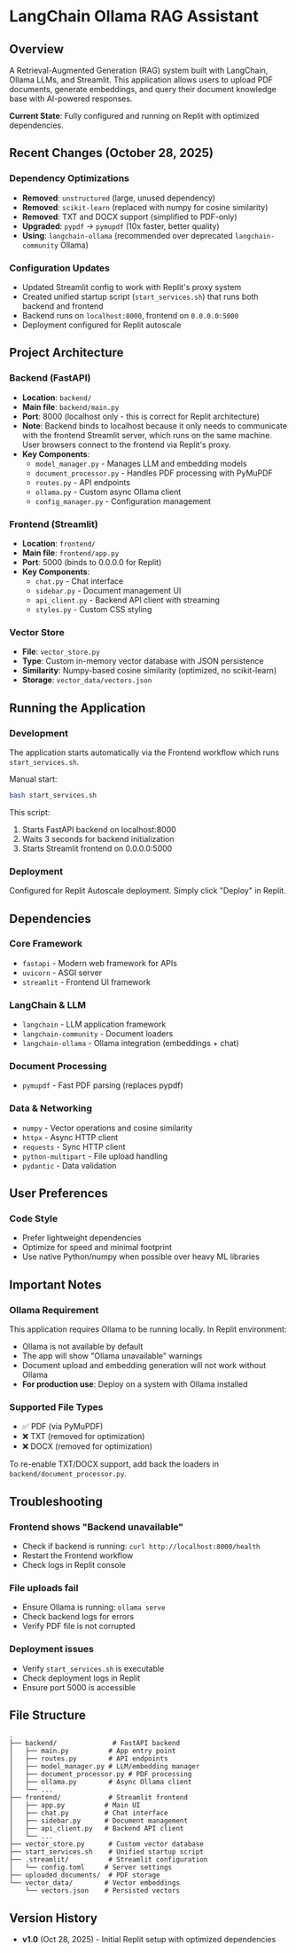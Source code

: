 # LangChain Ollama RAG Assistant

## Overview
A Retrieval-Augmented Generation (RAG) system built with LangChain, Ollama LLMs, and Streamlit. This application allows users to upload PDF documents, generate embeddings, and query their document knowledge base with AI-powered responses.

**Current State**: Fully configured and running on Replit with optimized dependencies.

## Recent Changes (October 28, 2025)

### Dependency Optimizations
- **Removed**: `unstructured` (large, unused dependency)
- **Removed**: `scikit-learn` (replaced with numpy for cosine similarity)
- **Removed**: TXT and DOCX support (simplified to PDF-only)
- **Upgraded**: `pypdf` → `pymupdf` (10x faster, better quality)
- **Using**: `langchain-ollama` (recommended over deprecated `langchain-community` Ollama)

### Configuration Updates
- Updated Streamlit config to work with Replit's proxy system
- Created unified startup script (`start_services.sh`) that runs both backend and frontend
- Backend runs on `localhost:8000`, frontend on `0.0.0.0:5000`
- Deployment configured for Replit autoscale

## Project Architecture

### Backend (FastAPI)
- **Location**: `backend/`
- **Main file**: `backend/main.py`
- **Port**: 8000 (localhost only - this is correct for Replit architecture)
- **Note**: Backend binds to localhost because it only needs to communicate with the frontend Streamlit server, which runs on the same machine. User browsers connect to the frontend via Replit's proxy.
- **Key Components**:
  - `model_manager.py` - Manages LLM and embedding models
  - `document_processor.py` - Handles PDF processing with PyMuPDF
  - `routes.py` - API endpoints
  - `ollama.py` - Custom async Ollama client
  - `config_manager.py` - Configuration management

### Frontend (Streamlit)
- **Location**: `frontend/`
- **Main file**: `frontend/app.py`
- **Port**: 5000 (binds to 0.0.0.0 for Replit)
- **Key Components**:
  - `chat.py` - Chat interface
  - `sidebar.py` - Document management UI
  - `api_client.py` - Backend API client with streaming
  - `styles.py` - Custom CSS styling

### Vector Store
- **File**: `vector_store.py`
- **Type**: Custom in-memory vector database with JSON persistence
- **Similarity**: Numpy-based cosine similarity (optimized, no scikit-learn)
- **Storage**: `vector_data/vectors.json`

## Running the Application

### Development
The application starts automatically via the Frontend workflow which runs `start_services.sh`.

Manual start:
```bash
bash start_services.sh
```

This script:
1. Starts FastAPI backend on localhost:8000
2. Waits 3 seconds for backend initialization
3. Starts Streamlit frontend on 0.0.0.0:5000

### Deployment
Configured for Replit Autoscale deployment. Simply click "Deploy" in Replit.

## Dependencies

### Core Framework
- `fastapi` - Modern web framework for APIs
- `uvicorn` - ASGI server
- `streamlit` - Frontend UI framework

### LangChain & LLM
- `langchain` - LLM application framework
- `langchain-community` - Document loaders
- `langchain-ollama` - Ollama integration (embeddings + chat)

### Document Processing
- `pymupdf` - Fast PDF parsing (replaces pypdf)

### Data & Networking
- `numpy` - Vector operations and cosine similarity
- `httpx` - Async HTTP client
- `requests` - Sync HTTP client
- `python-multipart` - File upload handling
- `pydantic` - Data validation

## User Preferences

### Code Style
- Prefer lightweight dependencies
- Optimize for speed and minimal footprint
- Use native Python/numpy when possible over heavy ML libraries

## Important Notes

### Ollama Requirement
This application requires Ollama to be running locally. In Replit environment:
- Ollama is not available by default
- The app will show "Ollama unavailable" warnings
- Document upload and embedding generation will not work without Ollama
- **For production use**: Deploy on a system with Ollama installed

### Supported File Types
- ✅ PDF (via PyMuPDF)
- ❌ TXT (removed for optimization)
- ❌ DOCX (removed for optimization)

To re-enable TXT/DOCX support, add back the loaders in `backend/document_processor.py`.

## Troubleshooting

### Frontend shows "Backend unavailable"
- Check if backend is running: `curl http://localhost:8000/health`
- Restart the Frontend workflow
- Check logs in Replit console

### File uploads fail
- Ensure Ollama is running: `ollama serve`
- Check backend logs for errors
- Verify PDF file is not corrupted

### Deployment issues
- Verify `start_services.sh` is executable
- Check deployment logs in Replit
- Ensure port 5000 is accessible

## File Structure
```
.
├── backend/              # FastAPI backend
│   ├── main.py          # App entry point
│   ├── routes.py        # API endpoints
│   ├── model_manager.py # LLM/embedding manager
│   ├── document_processor.py # PDF processing
│   ├── ollama.py        # Async Ollama client
│   └── ...
├── frontend/            # Streamlit frontend
│   ├── app.py          # Main UI
│   ├── chat.py         # Chat interface
│   ├── sidebar.py      # Document management
│   ├── api_client.py   # Backend API client
│   └── ...
├── vector_store.py      # Custom vector database
├── start_services.sh    # Unified startup script
├── .streamlit/          # Streamlit configuration
│   └── config.toml     # Server settings
├── uploaded_documents/  # PDF storage
└── vector_data/        # Vector embeddings
    └── vectors.json    # Persisted vectors
```

## Version History
- **v1.0** (Oct 28, 2025) - Initial Replit setup with optimized dependencies
